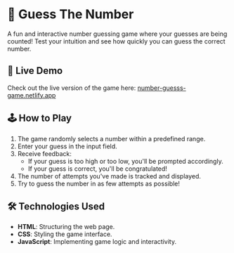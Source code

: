 # 🎯 Guess The Number

A fun and interactive number guessing game where your guesses are being counted! Test your intuition and see how quickly you can guess the correct number.

## 🚀 Live Demo

Check out the live version of the game here: [number-guesss-game.netlify.app](https://number-guesss-game.netlify.app)

## 🕹️ How to Play

1. The game randomly selects a number within a predefined range.
2. Enter your guess in the input field.
3. Receive feedback:
   - If your guess is too high or too low, you'll be prompted accordingly.
   - If your guess is correct, you'll be congratulated!
4. The number of attempts you've made is tracked and displayed.
5. Try to guess the number in as few attempts as possible!

## 🛠️ Technologies Used

- **HTML**: Structuring the web page.
- **CSS**: Styling the game interface.
- **JavaScript**: Implementing game logic and interactivity.



